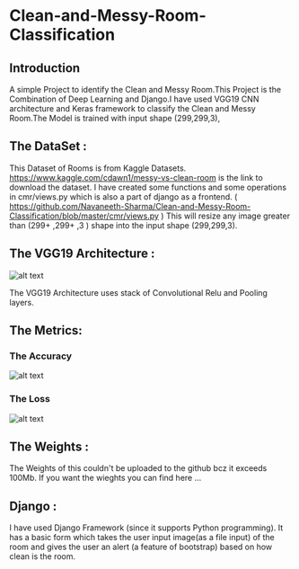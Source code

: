 # Clean-and-Messy-Room-Classification

## Introduction

   A simple Project to identify the Clean and Messy Room.This Project is the Combination of Deep Learning and Django.I have used VGG19 CNN 
architecture and Keras framework to classify the Clean and Messy Room.The Model is trained with input shape (299,299,3),

## The DataSet :
     
   This Dataset of Rooms is from Kaggle Datasets. https://www.kaggle.com/cdawn1/messy-vs-clean-room is the link to download the dataset. I have created some functions and some operations in cmr/views.py which is also a part of django as a frontend. ( https://github.com/Navaneeth-Sharma/Clean-and-Messy-Room-Classification/blob/master/cmr/views.py ) This will resize any image greater than (299+ ,299+ ,3 ) shape into the input shape (299,299,3).

## The VGG19 Architecture :


![alt text](https://www.researchgate.net/profile/Michael_Wurm/publication/331258180/figure/fig1/AS:728763826442243@1550762244632/Architecture-of-the-FCN-VGG19-adapted-from-Long-et-al-2015-which-learns-to-combine.png)
    
   The VGG19 Architecture uses stack of Convolutional Relu and Pooling layers.  



## The Metrics:

### The Accuracy
![alt text](https://github.com/Navaneeth-Sharma/Clean-and-Messy-Room-Classification/blob/master/static/img/acc.png)


### The Loss
![alt text](https://github.com/Navaneeth-Sharma/Clean-and-Messy-Room-Classification/blob/master/static/img/loss.png)

## The Weights :
     
   The Weights of this couldn't be uploaded to the github bcz it exceeds 100Mb. If you want the wieghts you can find here ...

## Django :

   I have used Django Framework (since it supports  Python programming). It has a basic form which takes the user input image(as a file input) of the room and gives the user an alert (a feature of bootstrap) based on how clean is the room. 
